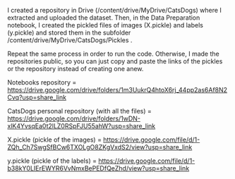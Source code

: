 I created a repository in Drive (/content/drive/MyDrive/CatsDogs) where I extracted and uploaded the dataset. 
Then, in the Data Preparation notebook, I created the pickled files of images (X.pickle) and labels (y.pickle) and stored them in the subfolder /content/drive/MyDrive/CatsDogs/Pickles . 

Repeat the same process in order to run the code. Otherwise, I made the repositories public, so you can just copy and paste the links of the pickles or the repository instead of creating one anew. 

Notebooks repository = https://drive.google.com/drive/folders/1m3UukrQ4htoX6rj_44pp2as6Af8N2Cvq?usp=share_link

CatsDogs personal repository (with all the files) = https://drive.google.com/drive/folders/1wDN-xlK4YvsqEa0t2lLZ0RSpFJU55ahW?usp=share_link

X.pickle (pickle of the images) = https://drive.google.com/file/d/1-ZQh_Ch7SwgSfBCw6TXOLgO8ZKgVxdS2/view?usp=share_link

y.pickle (pickle of the labels) = https://drive.google.com/file/d/1-b38kY0LIErEWYR6VvNmxBePEDfQeZhd/view?usp=share_link
